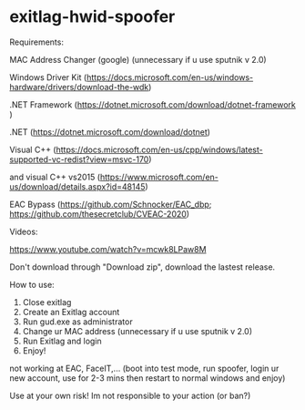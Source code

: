 # exitlag-hwid-spoofer
Requirements:

MAC Address Changer (google) (unnecessary if u use sputnik v 2.0)

Windows Driver Kit (https://docs.microsoft.com/en-us/windows-hardware/drivers/download-the-wdk)

.NET Framework (https://dotnet.microsoft.com/download/dotnet-framework  )

.NET (https://dotnet.microsoft.com/download/dotnet)

Visual C++ (https://docs.microsoft.com/en-us/cpp/windows/latest-supported-vc-redist?view=msvc-170)

and visual C++ vs2015 (https://www.microsoft.com/en-us/download/details.aspx?id=48145)

EAC Bypass (https://github.com/Schnocker/EAC_dbp; https://github.com/thesecretclub/CVEAC-2020)

Videos:

https://www.youtube.com/watch?v=mcwk8LPaw8M

Don't download through "Download zip", download the lastest release.

How to use:
1. Close exitlag
2. Create an Exitlag account
3. Run gud.exe as administrator
4. Change ur MAC address (unnecessary if u use sputnik v 2.0)
5. Run Exitlag and login
6. Enjoy!


not working at EAC, FaceIT,... (boot into test mode, run spoofer, login ur new account, use for 2-3 mins then restart to normal windows and enjoy)

Use at your own risk! Im not responsible to your action (or ban?)
